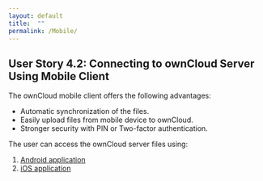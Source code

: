 ```yaml
---
layout: default
title:  ""
permalink: /Mobile/
---
```


## User Story 4.2: Connecting to ownCloud Server Using Mobile Client

The ownCloud mobile client offers the following advantages:

* Automatic synchronization of the files.
* Easily upload files from mobile device to ownCloud.
* Stronger security with PIN or Two-factor authentication. 

The user can access the ownCloud server files using:
1. [Android application]()
2. [iOS application]() 